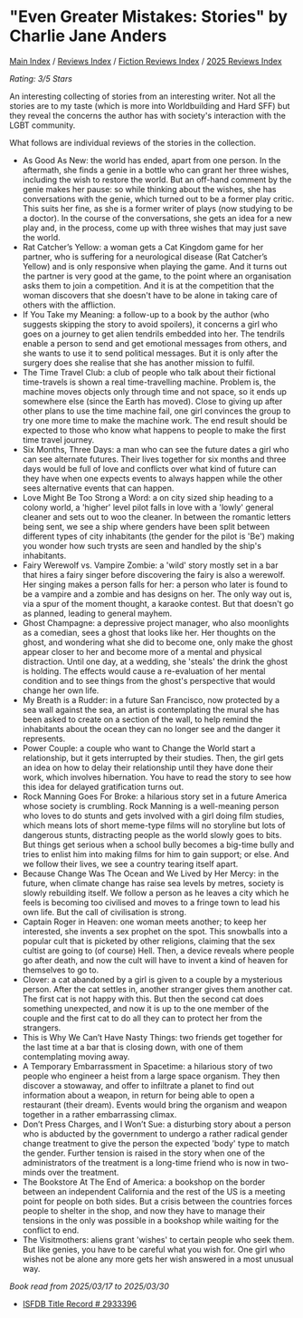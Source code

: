 # "Even Greater Mistakes: Stories" by Charlie Jane Anders

[Main Index](../../../README.md) / [Reviews Index](../../README.md) / [Fiction Reviews Index](../README.md) / [2025 Reviews Index](README.md)

*Rating: 3/5 Stars*

An interesting collecting of stories from an interesting writer. Not all the stories are to my taste (which is more into Worldbuilding and Hard SFF) but they reveal the concerns the author has with society's interaction with the LGBT community.

What follows are individual reviews of the stories in the collection.

- As Good As New: the world has ended, apart from one person. In the aftermath, she finds a genie in a bottle who can grant her three wishes, including the wish to restore the world. But an off-hand comment by the genie makes her pause: so while thinking about the wishes, she has conversations with the genie, which turned out to be a former play critic. This suits her fine, as she is a former writer of plays (now studying to be a doctor). In the course of the conversations, she gets an idea for a new play and, in the process, come up with three wishes that may just save the world.
- Rat Catcher’s Yellow: a woman gets a Cat Kingdom game for her partner, who is suffering for a neurological disease (Rat Catcher’s Yellow) and is only responsive when playing the game. And it turns out the partner is very good at the game, to the point where an organisation asks them to join a competition. And it is at the competition that the woman discovers that she doesn't have to be alone in taking care of others with the affliction.
- If You Take my Meaning: a follow-up to a book by the author (who suggests skipping the story to avoid spoilers), it concerns a girl who goes on a journey to get alien tendrils embedded into her. The tendrils enable a person to send and get emotional messages from others, and she wants to use it to send political messages. But it is only after the surgery does she realise that she has another mission to fulfil.
- The Time Travel Club: a club of people who talk about their fictional time-travels is shown a real time-travelling machine. Problem is, the machine moves objects only through time and not space, so it ends up somewhere else (since the Earth has moved). Close to giving up after other plans to use the time machine fail, one girl convinces the group to try one more time to make the machine work. The end result should be expected to those who know what happens to people to make the first time travel journey.
- Six Months, Three Days: a man who can see the future dates a girl who can see alternate futures. Their lives together for six months and three days would be full of love and conflicts over what kind of future can they have when one expects events to always happen while the other sees alternative events that can happen.
- Love Might Be Too Strong a Word: a on city sized ship heading to a colony world, a 'higher' level pilot falls in love with a 'lowly' general cleaner and sets out to woo the cleaner. In between the romantic letters being sent, we see a ship where genders have been split between different types of city inhabitants (the gender for the pilot is 'Be') making you wonder how such trysts are seen and handled by the ship's inhabitants.
- Fairy Werewolf vs. Vampire Zombie: a 'wild' story mostly set in a bar that hires a fairy singer before discovering the fairy is also a werewolf. Her singing makes a person falls for her: a person who later is found to be a vampire and a zombie and has designs on her. The only way out is, via a spur of the moment thought, a karaoke contest. But that doesn't go as planned, leading to general mayhem.
- Ghost Champagne: a depressive project manager, who also moonlights as a comedian, sees a ghost that looks like her. Her thoughts on the ghost, and wondering what she did to become one, only make the ghost appear closer to her and become more of a mental and physical distraction. Until one day, at a wedding, she 'steals' the drink the ghost is holding. The effects would cause a re-evaluation of her mental condition and to see things from the ghost's perspective that would change her own life.
- My Breath is a Rudder: in a future San Francisco, now protected by a sea wall against the sea, an artist is contemplating the mural she has been asked to create on a section of the wall, to help remind the inhabitants about the ocean they can no longer see and the danger it represents.
- Power Couple: a couple who want to Change the World start a relationship, but it gets interrupted by their studies. Then, the girl gets an idea on how to delay their relationship until they have done their work, which involves hibernation. You have to read the story to see how this idea for delayed gratification turns out.
- Rock Manning Goes For Broke: a hilarious story set in a future America whose society is crumbling. Rock Manning is a well-meaning person who loves to do stunts and gets involved with a girl doing film studies, which means lots of short meme-type films will no storyline but lots of dangerous stunts, distracting people as the world slowly goes to bits. But things get serious when a school bully becomes a big-time bully and tries to enlist him into making films for him to gain support; or else. And we follow their lives, we see a country tearing itself apart.
- Because Change Was The Ocean and We Lived by Her Mercy: in the future, when climate change has raise sea levels by metres, society is slowly rebuilding itself. We follow a person as he leaves a city which he feels is becoming too civilised and moves to a fringe town to lead his own life. But the call of civilisation is strong.
- Captain Roger in Heaven: one woman meets another; to keep her interested, she invents a sex prophet on the spot. This snowballs into a popular cult that is picketed by other religions, claiming that the sex cultist are going to (of course) Hell. Then, a device reveals where people go after death, and now the cult will have to invent a kind of heaven for themselves to go to.
- Clover: a cat abandoned by a girl is given to a couple by a mysterious person. After the cat settles in, another stranger gives them another cat. The first cat is not happy with this. But then the second cat does something unexpected, and now it is up to the one member of the couple and the first cat to do all they can to protect her from the strangers.
- This is Why We Can’t Have Nasty Things: two friends get together for the last time at a bar that is closing down, with one of them contemplating moving away.
- A Temporary Embarrassment in Spacetime: a hilarious story of two people who engineer a heist from a large space organism. They then discover a stowaway, and offer to infiltrate a planet to find out information about a weapon, in return for being able to open a restaurant (their dream). Events would bring the organism and weapon together in a rather embarrassing climax.
- Don’t Press Charges, and I Won’t Sue: a disturbing story about a person who is abducted by the government to undergo a rather radical gender change treatment to give the person the expected 'body' type to match the gender. Further tension is raised in the story when one of the administrators of the treatment is a long-time friend who is now in two-minds over the treatment.
- The Bookstore At The End of America: a bookshop on the border between an independent California and the rest of the US is a meeting point for people on both sides. But a crisis between the countries forces people to shelter in the shop, and now they have to manage their tensions in the only was possible in a bookshop while waiting for the conflict to end.
- The Visitmothers: aliens grant 'wishes' to certain people who seek them. But like genies, you have to be careful what you wish for. One girl who wishes not be alone any more gets her wish answered in a most unusual way.

*Book read from 2025/03/17 to 2025/03/30*

- [ISFDB Title Record # 2933396](https://www.isfdb.org/cgi-bin/title.cgi?2933396)
